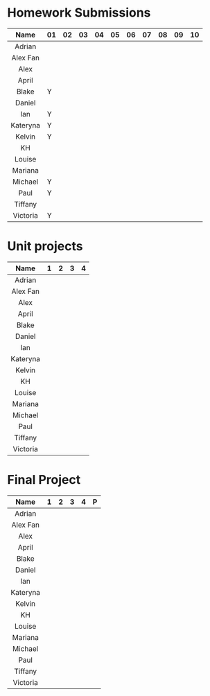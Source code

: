 # Homework Submissions

| Name     | 01 | 02 | 03 | 04 | 05 | 06 | 07 | 08 | 09 | 10 |
|:-:       |---|---|---|---|---|---|---|---|---|---|
| Adrian   |   |   |   |   |   |   |   |   |   |   |
| Alex Fan |   |   |   |   |   |   |   |   |   |   |
| Alex     |   |   |   |   |   |   |   |   |   |   |
| April    |   |   |   |   |   |   |   |   |   |   |
| Blake    | Y |   |   |   |   |   |   |   |   |   |
| Daniel   |   |   |   |   |   |   |   |   |   |   |
| Ian      | Y |   |   |   |   |   |   |   |   |   |
| Kateryna | Y |   |   |   |   |   |   |   |   |   |
| Kelvin   | Y |   |   |   |   |   |   |   |   |   |
| KH       |   |   |   |   |   |   |   |   |   |   |
| Louise   |   |   |   |   |   |   |   |   |   |   |
| Mariana  |   |   |   |   |   |   |   |   |   |   |
| Michael  | Y |   |   |   |   |   |   |   |   |   |
| Paul     | Y |   |   |   |   |   |   |   |   |   |
| Tiffany  |   |   |   |   |   |   |   |   |   |   |
| Victoria | Y |   |   |   |   |   |   |   |   |   |

# Unit projects

| Name     | 1 | 2 | 3 | 4 |
|:-:       |---|---|---|---|
| Adrian   |   |   |   |   |
| Alex Fan |   |   |   |   |
| Alex     |   |   |   |   |
| April    |   |   |   |   |
| Blake    |   |   |   |   |
| Daniel   |   |   |   |   |
| Ian      |   |   |   |   |
| Kateryna |   |   |   |   |
| Kelvin   |   |   |   |   |
| KH       |   |   |   |   |
| Louise   |   |   |   |   |
| Mariana  |   |   |   |   |
| Michael  |   |   |   |   |
| Paul     |   |   |   |   |
| Tiffany  |   |   |   |   |
| Victoria |   |   |   |   |

# Final Project

| Name     | 1 | 2 | 3 | 4 | P |
|:-:       |---|---|---|---|---|
| Adrian   |   |   |   |   |   |
| Alex Fan |   |   |   |   |   |
| Alex     |   |   |   |   |   |
| April    |   |   |   |   |   |
| Blake    |   |   |   |   |   |
| Daniel   |   |   |   |   |   |
| Ian      |   |   |   |   |   |
| Kateryna |   |   |   |   |   |
| Kelvin   |   |   |   |   |   |
| KH       |   |   |   |   |   |
| Louise   |   |   |   |   |   |
| Mariana  |   |   |   |   |   |
| Michael  |   |   |   |   |   |
| Paul     |   |   |   |   |   |
| Tiffany  |   |   |   |   |   |
| Victoria |   |   |   |   |   |

